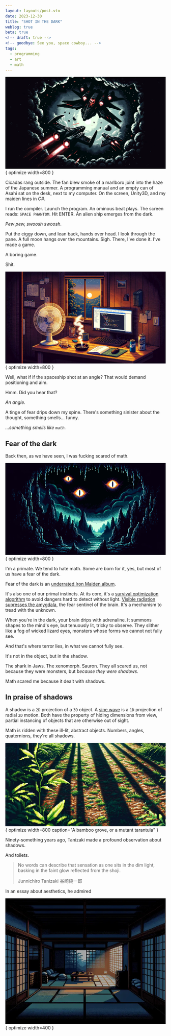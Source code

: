 ```yaml
---
layout: layouts/post.vto
date: 2023-12-30
title: "SHOT IN THE DARK"
weblog: true
beta: true
<!-- draft: true -->
<!-- goodbye: See you, space cowboy... -->
tags:
  - programming
  - art
  - math
---
```


![A spaceship](/assets/images/shot-dark.webp){ optimize width=800 }

Cicadas rang outside. The fan blew smoke of a marlboro joint into the haze of the Japanese summer. A programming manual and an empty can of Asahi sat on the desk, next to my computer. On the screen, Unity3D, and my maiden lines in _C#_.

I run the compiler. Launch the program. An ominous beat plays. The screen reads: `SPACE PHANTOM`. Hit <span class="tag border button">ENTER</span>. An alien ship emerges from the dark.

_Pew pew, swoosh swoosh._

Put the ciggy down, and lean back, hands over head. I look through the pane. A full moon hangs over the mountains. Sigh. There, I've done it. I've made a game.

A boring game.

Shit.

![A desk with a computer, can of beer, fan, and cigarette smoke in a Japanese room with mountains outside](/assets/images/shot-in-the-dark.webp){ optimize width=800 }

<!-- <span class="tag border">`🚧`</span> -->

Well, what if if the spaceship shot at an angle? That would demand positioning and aim.

Hmm. Did you hear that?

_<p class="shake">An angle.</p>_

A tinge of fear drips down my spine. There's something sinister about the thought, something smells... funny.

_...something smells like `math`._

<!-- ![_](/assets/images/bamboo-shadows.webp){ optimize width=800 caption="A bamboo grove, or a mutant tarantula" } -->

## Fear of the dark

Back then, as we have seen, I was fucking scared of math.

![A field littered by tall stalagmites, with staring demonic eyes floating in the sky](/assets/images/fear-of-the-dark.webp){ optimize width=800 }

I'm a primate. We tend to hate math. Some are born for it, yes, but most of us have a fear of the dark.

Fear of the dark is an [underrated Iron Maiden album](https://youtu.be/bePCRKGUwAY?si=SRtiL8vko69cZHvB).

It's also one of our primal instincts. At its core, it's a [survival optimization algorithm](https://www.ncbi.nlm.nih.gov/pmc/articles/PMC4364301/) to avoid dangers hard to detect without light. [Visible radiation supresses the amygdala](https://journals.plos.org/plosone/article?id=10.1371/journal.pone.0252350), the fear sentinel of the brain. It's a mechanism to tread with the unknown.

When you're in the dark, your brain drips with adrenaline. It summons shapes to the mind's eye, but tenuously lit, tricky to observe. They slither like a fog of wicked lizard eyes, monsters whose forms we cannot not fully see.

And that's where terror lies, in what we cannot fully see.

It's not in the object, but in the shadow.

The shark in Jaws. The xenomorph. Sauron. They all scared us, not because they were monsters, but _because they were shadows._

Math scared me because it dealt with shadows.

## In praise of shadows

A shadow is a `2D` projection of a `3D` object. A [sine wave](https://en.wikipedia.org/wiki/Sine_wave) is a `1D` projection of radial `2D` motion. Both have the property of hiding dimensions from view, partial instancing of objects that are otherwise out of sight.

Math is ridden with these ill-lit, abstract objects. Numbers, angles, quaternions, they're all shadows.

![ ](/assets/images/bamboo-shadows.webp){ optimize width=800 caption="A bamboo grove, or a mutant tarantula" }

Ninety-something years ago, Tanizaki made a profound observation about shadows.

And toilets.

> No words can describe that sensation as one sits in the dim light, basking in the faint glow reflected from the shoji. <p class="quote-author">Junnichiro Tanizaki 谷崎純一郎</p>

In an essay about aesthetics, he admired

![ ](/assets/images/praise-shadows.webp){ optimize width=400 }

<!-- <span class="tag border">`🚧`</span> -->

<!-- ## Raiders of the lost _θ_ -->

<!-- ![A torch illuminarting ancient symbols on a dungeon wall.](/assets/images/indy-torch.webp){ optimize width=700 } -->

<!-- The screen lights up like shining a torch to ancient hieroglyphs on a wall. -->

<!-- I close my eyes and submerge myself. -->

<!-- I can see the spectres of the symbols in my inner eye. Suddenly it all makes sense. -->

<!-- <span class="tag border">`🚧`</span> -->

<!-- ```csharp -->
<!--  float angle = Mathf.Atan2(player.y, player.x) * Mathf.Rad2Deg; -->
<!--  Quaternion theta = Quaternion.AngleAxis(angle, Vector3.forward); -->
<!-- ``` -->
